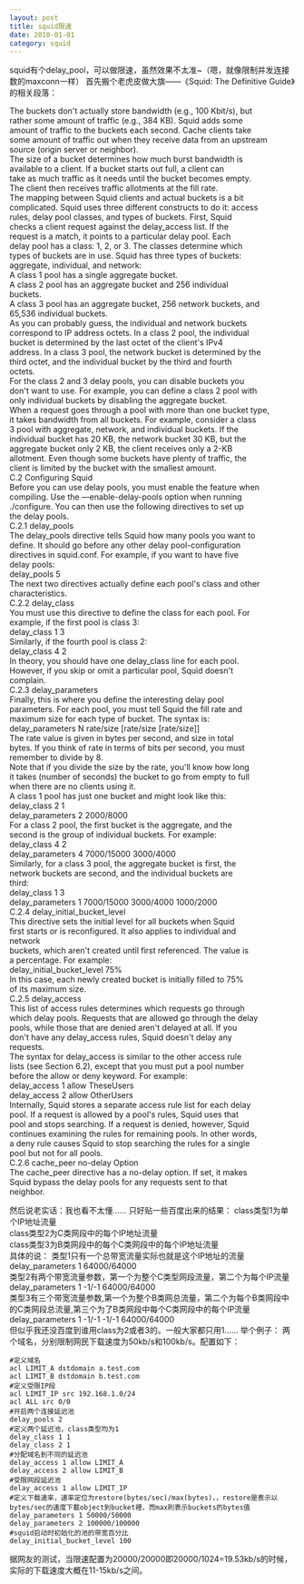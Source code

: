```yaml
---
layout: post
title: squid限速
date: 2010-01-01
category: squid
---
```

squid有个delay_pool，可以做限速，虽然效果不太准~（嗯，就像限制并发连接数的maxconn一样）
首先搬个老虎皮做大旗——《Squid: The Definitive Guide》的相关段落：

The buckets don't actually store bandwidth (e.g., 100 Kbit/s), but    
rather some amount of traffic (e.g., 384 KB). Squid adds some    
amount of traffic to the buckets each second. Cache clients take    
some amount of traffic out when they receive data from an upstream    
source (origin server or neighbor).    
The size of a bucket determines how much burst bandwidth is    
available to a client. If a bucket starts out full, a client can    
take as much traffic as it needs until the bucket becomes empty.    
The client then receives traffic allotments at the fill rate.    
The mapping between Squid clients and actual buckets is a bit    
complicated. Squid uses three different constructs to do it: access    
rules, delay pool classes, and types of buckets. First, Squid    
checks a client request against the delay_access list. If the    
request is a match, it points to a particular delay pool. Each    
delay pool has a class: 1, 2, or 3. The classes determine which    
types of buckets are in use. Squid has three types of buckets:    
aggregate, individual, and network:    
A class 1 pool has a single aggregate bucket.    
A class 2 pool has an aggregate bucket and 256 individual    
buckets.    
A class 3 pool has an aggregate bucket, 256 network buckets, and    
65,536 individual buckets.    
As you can probably guess, the individual and network buckets    
correspond to IP address octets. In a class 2 pool, the individual    
bucket is determined by the last octet of the client's IPv4    
address. In a class 3 pool, the network bucket is determined by the    
third octet, and the individual bucket by the third and fourth    
octets.    
For the class 2 and 3 delay pools, you can disable buckets you    
don't want to use. For example, you can define a class 2 pool with    
only individual buckets by disabling the aggregate bucket.    
When a request goes through a pool with more than one bucket type,    
it takes bandwidth from all buckets. For example, consider a class    
3 pool with aggregate, network, and individual buckets. If the    
individual bucket has 20 KB, the network bucket 30 KB, but the    
aggregate bucket only 2 KB, the client receives only a 2-KB    
allotment. Even though some buckets have plenty of traffic, the    
client is limited by the bucket with the smallest amount.    
C.2 Configuring Squid    
Before you can use delay pools, you must enable the feature when    
compiling. Use the —enable-delay-pools option when running    
./configure. You can then use the following directives to set up    
the delay pools.    
C.2.1 delay_pools    
The delay_pools directive tells Squid how many pools you want to    
define. It should go before any other delay pool-configuration    
directives in squid.conf. For example, if you want to have five    
delay pools:    
delay_pools 5    
The next two directives actually define each pool's class and other    
characteristics.    
C.2.2 delay_class    
You must use this directive to define the class for each pool. For    
example, if the first pool is class 3:    
delay_class 1 3    
Similarly, if the fourth pool is class 2:    
delay_class 4 2    
In theory, you should have one delay_class line for each pool.    
However, if you skip or omit a particular pool, Squid doesn't    
complain.    
C.2.3 delay_parameters    
Finally, this is where you define the interesting delay pool    
parameters. For each pool, you must tell Squid the fill rate and    
maximum size for each type of bucket. The syntax is:    
delay_parameters N rate/size [rate/size [rate/size]]    
The rate value is given in bytes per second, and size in total    
bytes. If you think of rate in terms of bits per second, you must    
remember to divide by 8.    
Note that if you divide the size by the rate, you'll know how long    
it takes (number of seconds) the bucket to go from empty to full    
when there are no clients using it.    
A class 1 pool has just one bucket and might look like this:    
delay_class 2 1    
delay_parameters 2 2000/8000    
For a class 2 pool, the first bucket is the aggregate, and the    
second is the group of individual buckets. For example:    
delay_class 4 2    
delay_parameters 4 7000/15000 3000/4000    
Similarly, for a class 3 pool, the aggregate bucket is first, the    
network buckets are second, and the individual buckets are    
third:    
delay_class 1 3    
delay_parameters 1 7000/15000 3000/4000 1000/2000    
C.2.4 delay_initial_bucket_level    
This directive sets the initial level for all buckets when Squid    
first starts or is reconfigured. It also applies to individual and    
network    
buckets, which aren't created until first referenced. The value is    
a percentage. For example:    
delay_initial_bucket_level 75%    
In this case, each newly created bucket is initially filled to 75%    
of its maximum size.    
C.2.5 delay_access    
This list of access rules determines which requests go through    
which delay pools. Requests that are allowed go through the delay    
pools, while those that are denied aren't delayed at all. If you    
don't have any delay_access rules, Squid doesn't delay any    
requests.    
The syntax for delay_access is similar to the other access rule    
lists (see Section 6.2), except that you must put a pool number    
before the allow or deny keyword. For example:    
delay_access 1 allow TheseUsers    
delay_access 2 allow OtherUsers    
Internally, Squid stores a separate access rule list for each delay    
pool. If a request is allowed by a pool's rules, Squid uses that    
pool and stops searching. If a request is denied, however, Squid    
continues examining the rules for remaining pools. In other words,    
a deny rule causes Squid to stop searching the rules for a single    
pool but not for all pools.    
C.2.6 cache_peer no-delay Option    
The cache_peer directive has a no-delay option. If set, it makes    
Squid bypass the delay pools for any requests sent to that    
neighbor.    

然后说老实话：我也看不太懂……
只好贴一些百度出来的结果：
    class类型1为单个IP地址流量    
    class类型2为C类网段中的每个IP地址流量    
    class类型3为B类网段中的每个C类网段中的每个IP地址流量    
具体的说：
    类型1只有一个总带宽流量实际也就是这个IP地址的流量    
    delay_parameters 1 64000/64000    
    类型2有两个带宽流量参数，第一个为整个C类型网段流量，第二个为每个IP流量    
    delay_parameters 1 -1/-1 64000/64000    
    类型3有三个带宽流量参数,第一个为整个B类网总流量，第二个为每个B类网段中的C类网段总流量,第三个为了B类网段中每个C类网段中的每个IP流量    
    delay_parameters 1 -1/-1 -1/-1 64000/64000    
但似乎我还没百度到谁用class为2或者3的。一般大家都只用1……
举个例子：
两个域名，分别限制网民下载速度为50kb/s和100kb/s。配置如下：
```squid
#定义域名
acl LIMIT_A dstdomain a.test.com
acl LIMIT_B dstdomain b.test.com
#定义受限IP段
acl LIMIT_IP src 192.168.1.0/24
acl ALL src 0/0
#开启两个连接延迟池
delay_pools 2
#定义两个延迟池，class类型均为1
delay_class 1 1
delay_class 2 1
#分配域名到不同的延迟池
delay_access 1 allow LIMIT_A
delay_access 2 allow LIMIT_B
#受限网段延迟池
delay_access 1 allow LIMIT_IP
#定义下载速率，速率定位为restore(bytes/sec)/max(bytes)，，restore是表示以bytes/sec的速度下載object到bucket裡，而max則表示buckets的bytes值
delay_parameters 1 50000/50000
delay_parameters 2 100000/100000
#squid启动时初始化的池的带宽百分比
delay_initial_bucket_level 100
```
据网友的测试，当限速配置为20000/20000即20000/1024=19.53kb/s的时候，实际的下载速度大概在11-15kb/s之间。
